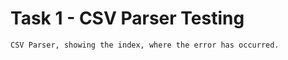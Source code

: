 # Task 1 - CSV Parser Testing 

```
CSV Parser, showing the index, where the error has occurred.
```